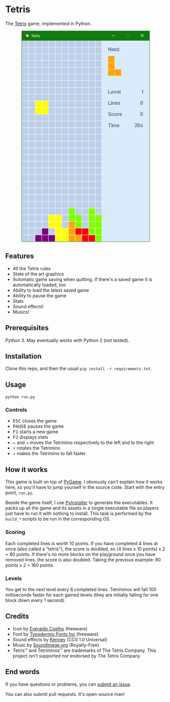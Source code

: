 # Tetris

The [Tetris](https://en.wikipedia.org/wiki/Tetris) game, implemented in Python.

<p align="center">
  <img src="https://raw.githubusercontent.com/EpocDotFr/tetris/master/screenshot.png">
</p>

## Features

  - All the Tetris rules
  - State of the art graphics
  - Automatic game saving when quitting. If there's a saved game it is automatically loaded, too
  - Ability to load the latest saved game
  - Ability to pause the game
  - Stats
  - Sound effects!
  - Musics!

## Prerequisites

Python 3. May eventually works with Python 2 (not tested).

## Installation

Clone this repo, and then the usual `pip install -r requirements.txt`.

## Usage

```
python run.py
```

### Controls

  - <kbd>ESC</kbd> closes the game
  - <kbd>PAUSE</kbd> pauses the game
  - <kbd>F1</kbd> starts a new game
  - <kbd>F2</kbd> displays stats
  - <kbd>←</kbd> and <kbd>→</kbd> moves the Tetrimino respectively to the left and to the right
  - <kbd>↑</kbd> rotates the Tetrimino
  - <kbd>↓</kbd> makes the Tetrimino to fall faster

## How it works

This game is built on top of [PyGame](http://www.pygame.org/hifi.html). I obviously can't explain how it
works here, so you'll have to jump yourself in the source code. Start with the entry point, `run.py`.

Beside the game itself, I use [PyInstaller](http://www.pyinstaller.org/) to generate the executables. It packs
up all the game and its assets in a single executable file so players just have to run it with nothing to install.
This task is performed by the `build_*` scripts to be run in the corresponding OS.

### Scoring

Each completed lines is worth 10 points. If you have completed 4 lines at once (also called a "tetris"), the score
is doubled, so (4 lines x 10 points) x 2 = 80 points. If there's no more blocks on the playground once you have removed
lines, the score is also doubled. Taking the previous example: 80 points x 2 = 160 points.

### Levels

You get to the next level every 8 completed lines. Tetriminos will fall 100 milliseconds faster for each gained
levels (they are initially falling for one block down every 1 second).

## Credits

  - Icon by [Everaldo Coelho](https://www.iconfinder.com/icons/3459/computer_game_tetris_icon) (freeware)
  - Font by [Typodermic Fonts Inc](http://www.dafont.com/coolvetica.font) (freeware)
  - Sound effects by [Kenney](https://kenney.nl/assets/digital-audio) (CC0 1.0 Universal)
  - Music by [SoundImage.org](http://soundimage.org/) (Royalty-Free)
  - Tetris™ and Tetriminos™ are trademarks of The Tetris Company. This project isn't supported nor endorsed by The Tetris Company

## End words

If you have questions or problems, you can [submit an issue](https://github.com/EpocDotFr/tetris/issues).

You can also submit pull requests. It's open-source man!
